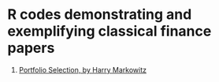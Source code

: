 # R codes demonstrating and exemplifying classical finance papers 

1. [Portfolio Selection, by Harry Markowitz](/01-portifolio-selection/portifolio-selection.html)


